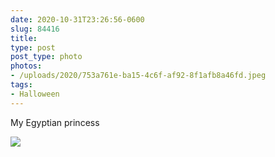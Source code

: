 ```yaml
---
date: 2020-10-31T23:26:56-0600
slug: 84416
title: 
type: post
post_type: photo
photos:
- /uploads/2020/753a761e-ba15-4c6f-af92-8f1afb8a46fd.jpeg
tags:
- Halloween
---
```

My Egyptian princess


![](/uploads/2020/753a761e-ba15-4c6f-af92-8f1afb8a46fd.jpeg)


